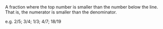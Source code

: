 A fraction where the top number is smaller than the number below the
line. That is, the numerator is smaller than the denominator.

e.g. 2/5; 3/4; 1/3; 4/7; 18/19
